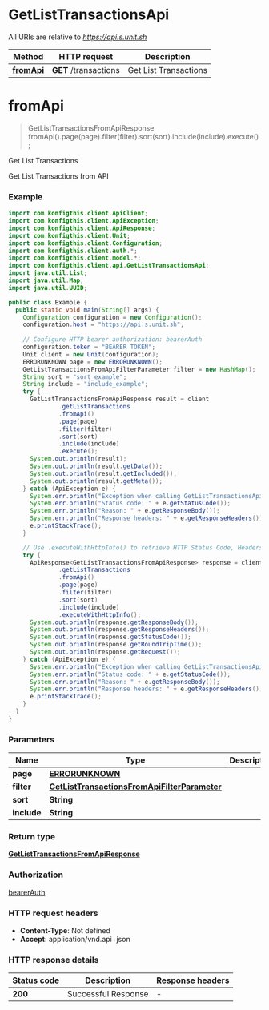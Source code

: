 # GetListTransactionsApi

All URIs are relative to *https://api.s.unit.sh*

| Method | HTTP request | Description |
|------------- | ------------- | -------------|
| [**fromApi**](GetListTransactionsApi.md#fromApi) | **GET** /transactions | Get List Transactions |


<a name="fromApi"></a>
# **fromApi**
> GetListTransactionsFromApiResponse fromApi().page(page).filter(filter).sort(sort).include(include).execute();

Get List Transactions

Get List Transactions from API 

### Example
```java
import com.konfigthis.client.ApiClient;
import com.konfigthis.client.ApiException;
import com.konfigthis.client.ApiResponse;
import com.konfigthis.client.Unit;
import com.konfigthis.client.Configuration;
import com.konfigthis.client.auth.*;
import com.konfigthis.client.model.*;
import com.konfigthis.client.api.GetListTransactionsApi;
import java.util.List;
import java.util.Map;
import java.util.UUID;

public class Example {
  public static void main(String[] args) {
    Configuration configuration = new Configuration();
    configuration.host = "https://api.s.unit.sh";
    
    // Configure HTTP bearer authorization: bearerAuth
    configuration.token = "BEARER TOKEN";
    Unit client = new Unit(configuration);
    ERRORUNKNOWN page = new ERRORUNKNOWN();
    GetListTransactionsFromApiFilterParameter filter = new HashMap();
    String sort = "sort_example";
    String include = "include_example";
    try {
      GetListTransactionsFromApiResponse result = client
              .getListTransactions
              .fromApi()
              .page(page)
              .filter(filter)
              .sort(sort)
              .include(include)
              .execute();
      System.out.println(result);
      System.out.println(result.getData());
      System.out.println(result.getIncluded());
      System.out.println(result.getMeta());
    } catch (ApiException e) {
      System.err.println("Exception when calling GetListTransactionsApi#fromApi");
      System.err.println("Status code: " + e.getStatusCode());
      System.err.println("Reason: " + e.getResponseBody());
      System.err.println("Response headers: " + e.getResponseHeaders());
      e.printStackTrace();
    }

    // Use .executeWithHttpInfo() to retrieve HTTP Status Code, Headers and Request
    try {
      ApiResponse<GetListTransactionsFromApiResponse> response = client
              .getListTransactions
              .fromApi()
              .page(page)
              .filter(filter)
              .sort(sort)
              .include(include)
              .executeWithHttpInfo();
      System.out.println(response.getResponseBody());
      System.out.println(response.getResponseHeaders());
      System.out.println(response.getStatusCode());
      System.out.println(response.getRoundTripTime());
      System.out.println(response.getRequest());
    } catch (ApiException e) {
      System.err.println("Exception when calling GetListTransactionsApi#fromApi");
      System.err.println("Status code: " + e.getStatusCode());
      System.err.println("Reason: " + e.getResponseBody());
      System.err.println("Response headers: " + e.getResponseHeaders());
      e.printStackTrace();
    }
  }
}

```

### Parameters

| Name | Type | Description  | Notes |
|------------- | ------------- | ------------- | -------------|
| **page** | [**ERRORUNKNOWN**](.md)|  | [optional] |
| **filter** | [**GetListTransactionsFromApiFilterParameter**](.md)|  | [optional] |
| **sort** | **String**|  | [optional] |
| **include** | **String**|  | [optional] |

### Return type

[**GetListTransactionsFromApiResponse**](GetListTransactionsFromApiResponse.md)

### Authorization

[bearerAuth](../README.md#bearerAuth)

### HTTP request headers

 - **Content-Type**: Not defined
 - **Accept**: application/vnd.api+json

### HTTP response details
| Status code | Description | Response headers |
|-------------|-------------|------------------|
| **200** | Successful Response |  -  |

